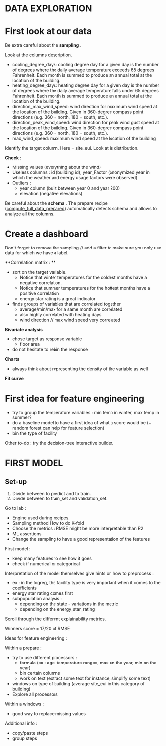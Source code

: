 
# DATA EXPLORATION

# First look at our data
Be extra careful about the  **sampling** . 

Look at the columns description. 
- cooling_degree_days: cooling degree day for a given day is the number of degrees where the daily average temperature exceeds 65 degrees Fahrenheit. Each month is summed to produce an annual total at the location of the building.
- heating_degree_days: heating degree day for a given day is the number of degrees where the daily average temperature falls under 65 degrees Fahrenheit. Each month is summed to produce an annual total at the location of the building.
- direction_max_wind_speed: wind direction for maximum wind speed at the location of the building. Given in 360-degree compass point directions (e.g. 360 = north, 180 = south, etc.).
- direction_peak_wind_speed: wind direction for peak wind gust speed at the location of the building. Given in 360-degree compass point directions (e.g. 360 = north, 180 = south, etc.).
- max_wind_speed: maximum wind speed at the location of the building

Identify the target column. Here = site_eui. Look at is distribution. 

 **Check**  : 
- Missing values (everything about the wind)
- Useless columns : id (building id), year_Factor (anonymized year in which the weather and energy usage factors were observed)
- Outliers : 
  - year column (built between year 0 and year 200)
  - elevation (negative elevations)

Be careful about the  **schema** . The prepare recipe ([compute_full_data_prepared](recipe:compute_full_data_prepared)) automatically detects schema and allows to analyze all the columns. 

# Create a dashboard

Don't forget to remove the sampling // add a filter to make sure you only use data for which we have a label. 

 **Correlation matrix : ** 
- sort on the target variable. 
  - Notice that winter temperatures for the coldest months have a negative correlation. 
  - Notice that summer temperatures for the hottest months have a positive correlation
  - energy star rating is a great indicator
- finds groups of variables that are correlated together
  - average/min/max for a same month are correlated
  - also highly correlated with heating days 
  - wind direction // max wind speed very correlated

**Bivariate analysis**
- chose target as response variable
  - floor area
- do not hesitate to rebin the response

**Charts** 
- always think about representing the density of the variable as well

**Fit curve**


# First idea for feature engineering 
- try to group the temperature variables : min temp in winter, max temp in summer? 
- do a baseline model to have a first idea of what a score would be (+ random forest can help for feature selection)
- bin the type of facility

Other to-do : try the decision-tree interactive builder. 

# FIRST MODEL

## Set-up
1) Divide between to predict and to train. 
2) Divide between to train_set and validation_set. 

Go to lab : 
- Engine used during recipes. 
- Sampling method  How to do K-fold
- Choose the metrics : RMSE might be more interpretable than R2
- ML assertions
- Change the sampling to have a good representation of the features

First model : 
- keep many features to see how it goes
- check if numerical or categorical

Interpretation of the model themselves give hints on how to preprocess : 
- ex : in the logreg, the facility type is very important when it comes to the coefficients
- energy star rating comes first
- subpopulation analysis : 
  - depending on the state - variations in the metric
  - depending on the energy_star_rating

Scroll through the different explainability metrics. 

Winners score = 17/20 of RMSE


Ideas for feature engineering : 

Within a prepare : 
- try to use different processors : 
  - formula (ex : age, temperature ranges, max on the year, min on the year)
  - bin certain columns
  - work on text (extract some text for instance, simplify some text)
- windows on type of building (average site_eui in this category of building)
- Explore all processors


Within a windows : 
- good way to replace missing values

Additional info : 
- copy/paste steps
- group steps



